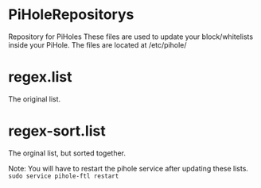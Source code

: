 # PiHoleRepositorys
Repository for PiHoles
These files are used to update your block/whitelists inside your PiHole. The files are located at /etc/pihole/<br>

# regex.list
The original list.

# regex-sort.list
The orginal list, but sorted together.

Note: You will have to restart the pihole service after updating these lists.<br>
```sudo service pihole-ftl restart```
